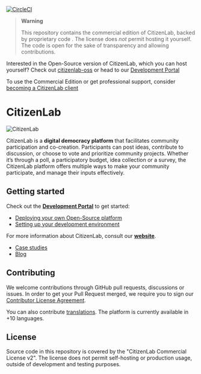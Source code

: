[![CircleCI](https://circleci.com/gh/CitizenLabDotCo/citizenlab/tree/master.svg?style=svg)](https://circleci.com/gh/CitizenLabDotCo/citizenlab/tree/master)

> **Warning**
>
> This repository contains the commercial edition of CitizenLab, backed by proprietary code . The license does _not_ permit hosting it yourself. The code is open for the sake of transparency and allowing contributions.

Interested in the Open-Source version of CitizenLab, which you can host yourself? Check out [citizenlab-oss](https://github.com/CitizenLabDotCo/citizenlab-oss) or head to our [Development Portal](https://developers.citizenlab.co)

To use the Commercial Edition or get professional support, consider [becoming a CitizenLab client](https://www.citizenlab.co/plans)

# CitizenLab

![CitizenLab](https://cl2-seed-and-template-assets.s3.eu-central-1.amazonaws.com/images/citizenlab_logo_small.png)

CitizenLab is a **digital democracy platform** that facilitates community participation and co-creation. Participants can post ideas, contribute to discussion, or choose to vote and prioritize community projects. Whether it’s through a poll, a participatory budget, idea collection or a survey, the CitizenLab platform offers multiple ways to make your community participate, and manage their inputs effectively.

## Getting started

Check out the **[Development Portal](https://developers.citizenlab.co)** to get started:

- [Deploying your own Open-Source platform](https://developers.citizenlab.co/start-deployment)
- [Setting up your development environment](https://developers.citizenlab.co/start-dev-environment)

For more information about CitizenLab, consult our **[website](https://www.citizenlab.co)**.

- [Case studies](https://www.citizenlab.co/case-studies)
- [Blog](https://www.citizenlab.co/blog/)

## Contributing

We welcome contributions through GitHub pull requests, discussions or issues. In order to get your Pull Request merged, we require you to sign our [Contributor License Agreement](https://eform.pandadoc.com/?eform=c6bd99bc-538c-4899-b073-a4ffb0b3d0a8).

You can also contribute [translations](https://developers.citizenlab.co/guide-contribute-translations). The platform is currently available in +10 languages.

## License

Source code in this repository is covered by the "CitizenLab Commercial License v2". The license does not permit self-hosting or production usage, outside of development and testing purposes.
